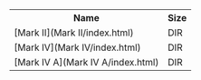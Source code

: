 <table>
<tr><th>Name</th><th>Size</th></tr>
<tr><td>
[Mark II](Mark II/index.html)
</td><td>DIR</td></tr>
<tr><td>
[Mark IV](Mark IV/index.html)
</td><td>DIR</td></tr>
<tr><td>
[Mark IV A](Mark IV A/index.html)
</td><td>DIR</td></tr>
</table>

